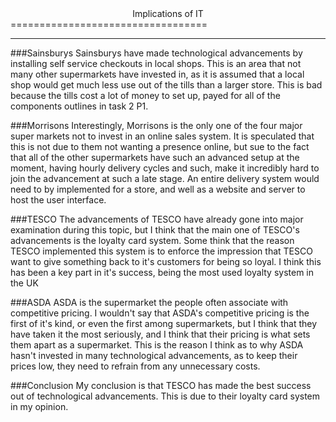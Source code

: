 <center>Implications of IT</center>
==================================

----------------------------------

###Sainsburys
Sainsburys have made technological advancements by installing self service checkouts in local shops. This is an area that not many other supermarkets have invested in, as it is assumed that a local shop would get much less use out of the tills than a larger store. This is bad because the tills cost a lot of money to set up, payed for all of the components outlines in task 2 P1.

###Morrisons
Interestingly, Morrisons is the only one of the four major super markets not to invest in an online sales system. It is speculated that this is not due to them not wanting a presence online, but sue to the fact that all of the other supermarkets have such an advanced setup at the moment, having hourly delivery cycles and such, make it incredibly hard to join the advancement at such a late stage. An entire delivery system would need to by implemented for a store, and well as a website and server to host the user interface.

###TESCO
The advancements of TESCO have already gone into major examination during this topic, but I think that the main one of TESCO's advancements is the loyalty card system. Some think that the reason TESCO implemented this system is to enforce the impression that TESCO want to give something back to it's customers for being so loyal. I think this has been a key part in it's success, being the most used loyalty system in the UK

###ASDA
ASDA is the supermarket the people often associate with competitive pricing. I wouldn't say that ASDA's competitive pricing is the first of it's kind, or even the first among supermarkets, but I think that they have taken it the most seriously, and I think that their pricing is what sets them apart as a supermarket. This is the reason I think as to why ASDA hasn't invested in many technological advancements, as to keep their prices low, they need to refrain from any unnecessary costs.

###Conclusion
My conclusion is that TESCO has made the best success out of technological advancements. This is due to their loyalty card system in my opinion. 